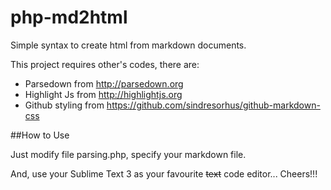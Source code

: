 # php-md2html
Simple syntax to create html from markdown documents.

This project requires other's codes, there are:
- Parsedown from http://parsedown.org
- Highlight Js from http://highlightjs.org
- Github styling from https://github.com/sindresorhus/github-markdown-css
 
##How to Use

Just modify file parsing.php, specify your markdown file.

And, use your Sublime Text 3 as your favourite ~~text~~ code editor... Cheers!!!

